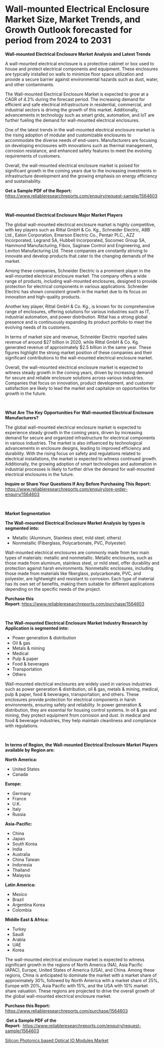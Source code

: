 <p><h1>Wall-mounted Electrical Enclosure Market Size, Market Trends, and Growth Outlook forecasted for period from 2024 to 2031</h1></p><p><strong>Wall-mounted Electrical Enclosure Market Analysis and Latest Trends</strong></p>
<p><p>A wall-mounted electrical enclosure is a protective cabinet or box used to house and protect electrical components and equipment. These enclosures are typically installed on walls to minimize floor space utilization and provide a secure barrier against environmental hazards such as dust, water, and other contaminants.</p><p>The Wall-mounted Electrical Enclosure Market is expected to grow at a CAGR of 4.2% during the forecast period. The increasing demand for efficient and safe electrical infrastructure in residential, commercial, and industrial sectors is driving the growth of this market. Additionally, advancements in technology such as smart grids, automation, and IoT are further fueling the demand for wall-mounted electrical enclosures.</p><p>One of the latest trends in the wall-mounted electrical enclosure market is the rising adoption of modular and customizable enclosures to accommodate the diverse needs of end-users. Manufacturers are focusing on developing enclosures with innovations such as thermal management, corrosion resistance, and enhanced safety features to meet the evolving requirements of customers.</p><p>Overall, the wall-mounted electrical enclosure market is poised for significant growth in the coming years due to the increasing investments in infrastructure development and the growing emphasis on energy efficiency and sustainability.</p></p>
<p><strong>Get a Sample PDF of the Report:&nbsp;</strong> <a href="https://www.reliableresearchreports.com/enquiry/request-sample/1564603">https://www.reliableresearchreports.com/enquiry/request-sample/1564603</a></p>
<p>&nbsp;</p>
<p><strong>Wall-mounted Electrical Enclosure Major Market Players</strong></p>
<p><p>The global wall-mounted electrical enclosure market is highly competitive, with key players such as Rittal GmbH & Co. Kg., Schneider Electric, ABB Ltd., Eaton Corporation, Emerson Electric Co., Pentair PLC., AZZ Incorporated, Legrand SA, Hubbell Incorporated, Socomec Group SA, Hammond Manufacturing, Fibox, Saginaw Control and Engineering, and Leviton Manufacturing Ltd. These companies are constantly striving to innovate and develop products that cater to the changing demands of the market.</p><p>Among these companies, Schneider Electric is a prominent player in the wall-mounted electrical enclosure market. The company offers a wide range of products, including wall-mounted enclosures, designed to provide protection for electrical components in various applications. Schneider Electric has shown consistent growth in the market due to its focus on innovation and high-quality products.</p><p>Another key player, Rittal GmbH & Co. Kg., is known for its comprehensive range of enclosures, offering solutions for various industries such as IT, industrial automation, and power distribution. Rittal has a strong global presence and is continuously expanding its product portfolio to meet the evolving needs of its customers.</p><p>In terms of market size and revenue, Schneider Electric reported sales revenue of around $27 billion in 2020, while Rittal GmbH & Co. Kg. generated revenue of approximately $2.5 billion in the same year. These figures highlight the strong market position of these companies and their significant contributions to the wall-mounted electrical enclosure market.</p><p>Overall, the wall-mounted electrical enclosure market is expected to witness steady growth in the coming years, driven by increasing demand for secure and reliable enclosure solutions across various industries. Companies that focus on innovation, product development, and customer satisfaction are likely to lead the market and capitalize on opportunities for growth in the future.</p></p>
<p>&nbsp;</p>
<p><strong>What Are The Key Opportunities For Wall-mounted Electrical Enclosure Manufacturers?</strong></p>
<p><p>The global wall-mounted electrical enclosure market is expected to experience steady growth in the coming years, driven by increasing demand for secure and organized infrastructure for electrical components in various industries. The market is also influenced by technological advancements in enclosure designs, leading to improved efficiency and durability. With the rising focus on safety and regulations related to electrical installations, the market is expected to witness continued growth. Additionally, the growing adoption of smart technologies and automation in industrial processes is likely to further drive the demand for wall-mounted electrical enclosures in the future.</p></p>
<p><strong>Inquire or Share Your Questions If Any Before Purchasing This Report:</strong> <a href="https://www.reliableresearchreports.com/enquiry/pre-order-enquiry/1564603">https://www.reliableresearchreports.com/enquiry/pre-order-enquiry/1564603</a></p>
<p>&nbsp;</p>
<p><strong>Market Segmentation</strong></p>
<p><strong>The Wall-mounted Electrical Enclosure Market Analysis by types is segmented into:</strong></p>
<p><ul><li>Metallic (Aluminum, Stainless steel, mild steel, others)</li><li>Nonmetallic (Fiberglass, Polycarbonate, PVC, Polyester)</li></ul></p>
<p><p>Wall-mounted electrical enclosures are commonly made from two main types of materials: metallic and nonmetallic. Metallic enclosures, such as those made from aluminum, stainless steel, or mild steel, offer durability and protection against harsh environments. Nonmetallic enclosures, including those made from materials like fiberglass, polycarbonate, PVC, and polyester, are lightweight and resistant to corrosion. Each type of material has its own set of benefits, making them suitable for different applications depending on the specific needs of the project.</p></p>
<p><strong>Purchase this Report:&nbsp;</strong><a href="https://www.reliableresearchreports.com/purchase/1564603">https://www.reliableresearchreports.com/purchase/1564603</a></p>
<p>&nbsp;</p>
<p><strong>The Wall-mounted Electrical Enclosure Market Industry Research by Application is segmented into:</strong></p>
<p><ul><li>Power generation & distribution</li><li>Oil & gas</li><li>Metals & mining</li><li>Medical</li><li>Pulp & paper</li><li>Food & beverages</li><li>Transportation</li><li>Others</li></ul></p>
<p><p>Wall-mounted electrical enclosures are widely used in various industries such as power generation & distribution, oil & gas, metals & mining, medical, pulp & paper, food & beverages, transportation, and others. These enclosures provide protection for electrical components in harsh environments, ensuring safety and reliability. In power generation & distribution, they are essential for housing control systems. In oil & gas and mining, they protect equipment from corrosion and dust. In medical and food & beverage industries, they help maintain cleanliness and compliance with regulations.</p></p>
<p>&nbsp;</p>
<p><strong>In terms of Region, the Wall-mounted Electrical Enclosure Market Players available by Region are:</strong></p>
<p>
    <p> <strong> North America: </strong>
        <ul>
            <li>United States</li>
            <li>Canada</li>
        </ul>
        </p> 
    <p> <strong> Europe: </strong>
        <ul>
            <li>Germany</li>
            <li>France</li>
            <li>U.K.</li>
            <li>Italy</li>
            <li>Russia</li>
        </ul>
        </p> 
    <p> <strong> Asia-Pacific: </strong>
        <ul>
            <li>China</li>
            <li>Japan</li>
            <li>South Korea</li>
            <li>India</li>
            <li>Australia</li>
            <li>China Taiwan</li>
            <li>Indonesia</li>
            <li>Thailand</li>
            <li>Malaysia</li>
        </ul>
        </p> 
    <p> <strong> Latin America: </strong>
        <ul>
            <li>Mexico</li>
            <li>Brazil</li>
            <li>Argentina Korea</li>
            <li>Colombia</li>
        </ul>
        </p> 
    <p> <strong> Middle East & Africa: </strong>
        <ul>
            <li>Turkey</li>
            <li>Saudi</li>
            <li>Arabia</li>
            <li>UAE</li>
            <li>Korea</li>
        </ul>
    </p>
    </p>
<p><p>The wall-mounted electrical enclosure market is expected to witness significant growth in the regions of North America (NA), Asia Pacific (APAC), Europe, United States of America (USA), and China. Among these regions, China is anticipated to dominate the market with a market share of approximately 30%, followed by North America with a market share of 25%, Europe with 20%, Asia Pacific with 15%, and the USA with 10% market share valuation. These regions are projected to drive the overall growth of the global wall-mounted electrical enclosure market.</p></p>
<p><strong>Purchase this Report: </strong><a href="https://www.reliableresearchreports.com/purchase/1564603">https://www.reliableresearchreports.com/purchase/1564603</a></p>
<p>&nbsp;<strong>Get a Sample PDF of the Report:&nbsp;&nbsp;</strong><a href="https://www.reliableresearchreports.com/enquiry/request-sample/1564603">https://www.reliableresearchreports.com/enquiry/request-sample/1564603</a></p>
<p><strong></strong></p>
<p><p><a href="https://chivalrous-flock-a86.notion.site/Silicon-Photonics-based-Optical-IO-Modules-Market-Size-Reflecting-a-Forecast-Till-2031-Market-By-Ty-2ef53f48863d42feb2aa46559b232ee5">Silicon Photonics based Optical IO Modules Market</a></p></p>